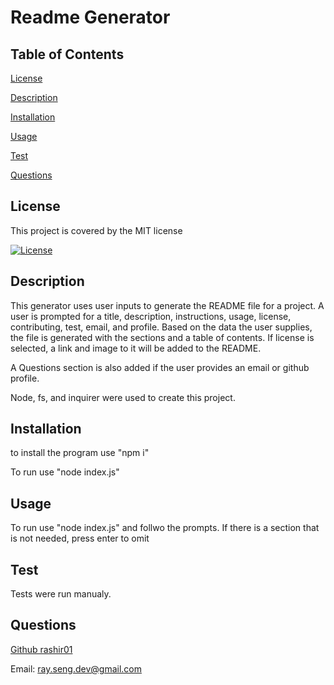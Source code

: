# Readme Generator 
## Table of Contents
[License](#license)

[Description](#description)

[Installation](#installation)

[Usage](#usage)

[Test](#test)

[Questions](#questions)
## License
This project is covered by the MIT license

[![License](https://img.shields.io/badge/License-MIT-yellow.svg)](https://opensource.org/licenses/MIT)
## Description
This generator uses user inputs to generate the README file for a project. A user is prompted for a title, description, instructions, usage, license, contributing, test, email, and profile. Based on the data the user supplies, the file is generated with the sections and a table of contents. If license is selected, a link and image to it will be added to the README.

A Questions section is also added if the user provides an email or github profile.

Node, fs, and inquirer were used to create this project. 
## Installation
to install the program use "npm i"

To run use "node index.js"
## Usage
To run use "node index.js" and follwo the prompts. If there is a section that is not needed, press enter to omit
## Test
Tests were run manualy. 
## Questions
[Github rashir01](https://github.com/rashir01)

Email: ray.seng.dev@gmail.com
